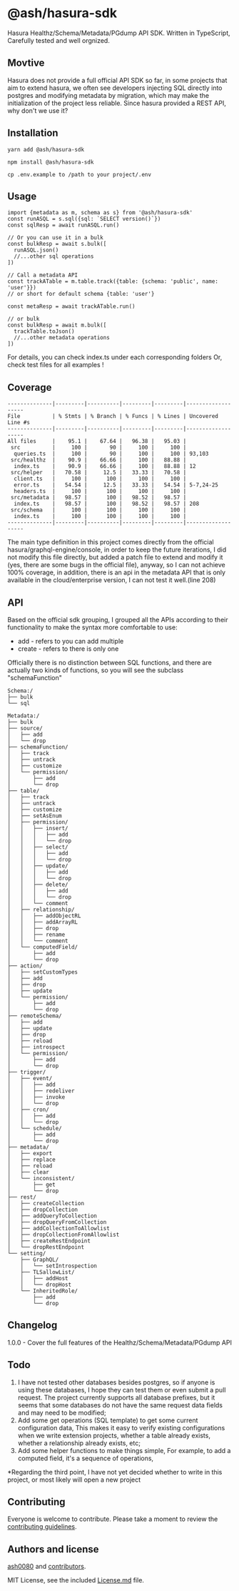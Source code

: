 # @ash/hasura-sdk
Hasura Healthz/Schema/Metadata/PGdump API SDK. Written in TypeScript,
Carefully tested and well orgnized.

## Movtive
Hasura does not provide a full official API SDK so far, in some projects that aim to extend hasura, we often see developers injecting SQL directly into postgres and modifying metadata by migration, which may make the initialization of the project less reliable.
Since hasura provided a REST API, why don't we use it?

## Installation

```yarn add @ash/hasura-sdk```

```npm install @ash/hasura-sdk```

```cp .env.example to /path to your project/.env```

## Usage
```
import {metadata as m, schema as s} from '@ash/hasura-sdk'
const runASQL = s.sql({sql: `SELECT version()`})
const sqlResp = await runASQL.run()

// Or you can use it in a bulk
const bulkResp = await s.bulk([
  runASQL.json()
  //...other sql operations
])

// Call a metadata API
const trackATable = m.table.track({table: {schema: 'public', name: 'user'}})
// or short for default schema {table: 'user'}

const metaResp = await trackATable.run()

// or bulk
const bulkResp = await m.bulk([
  trackTable.toJson()
  //...other metadata operations
])
```
For details, you can check index.ts under each corresponding folders
Or, check test files for all examples !

## Coverage
```text
--------------|---------|----------|---------|---------|-------------------
File          | % Stmts | % Branch | % Funcs | % Lines | Uncovered Line #s
--------------|---------|----------|---------|---------|-------------------
All files     |    95.1 |    67.64 |   96.38 |   95.03 |
 src          |     100 |       90 |     100 |     100 |
  queries.ts  |     100 |       90 |     100 |     100 | 93,103
 src/healthz  |    90.9 |    66.66 |     100 |   88.88 |
  index.ts    |    90.9 |    66.66 |     100 |   88.88 | 12
 src/helper   |   70.58 |     12.5 |   33.33 |   70.58 |
  client.ts   |     100 |      100 |     100 |     100 |
  error.ts    |   54.54 |     12.5 |   33.33 |   54.54 | 5-7,24-25
  headers.ts  |     100 |      100 |     100 |     100 |
 src/metadata |   98.57 |      100 |   98.52 |   98.57 |
  index.ts    |   98.57 |      100 |   98.52 |   98.57 | 208
 src/schema   |     100 |      100 |     100 |     100 |
  index.ts    |     100 |      100 |     100 |     100 |
--------------|---------|----------|---------|---------|-------------------
```


The main type definition in this project comes directly from the official hasura/graphql-engine/console, in order to keep the future
iterations, I did not modify this file directly, but added a patch file to extend and modify it (yes, there are some bugs in the official
 file), anyway, so I can not achieve 100% coverage, in addition, there is an api in the metadata API that is only available in the
 cloud/enterprise version, I can not test it well.(line 208)

## API

Based on the official sdk grouping, I grouped all the APIs according to their functionality to make the syntax more comfortable to use:

* add - refers to you can add multiple
* create - refers to there is only one

Officially there is no distinction between SQL functions, and there are actually two kinds of functions,
so you will see the subclass "schemaFunction"

```
Schema:/
├── bulk
└── sql

Metadata:/
├── bulk
├── source/
│   ├── add
│   └── drop
├── schemaFunction/
│   ├── track
│   ├── untrack
│   ├── customize
│   └── permission/
│       ├── add
│       └── drop
├── table/
│   ├── track
│   ├── untrack
│   ├── customize
│   ├── setAsEnum
│   ├── permission/
│   │   ├── insert/
│   │   │   ├── add
│   │   │   └── drop
│   │   ├── select/
│   │   │   ├── add
│   │   │   └── drop
│   │   ├── update/
│   │   │   ├── add
│   │   │   └── drop
│   │   ├── delete/
│   │   │   ├── add
│   │   │   └── drop
│   │   └── comment
│   ├── relationship/
│   │   ├── addObjectRL
│   │   ├── addArrayRL
│   │   ├── drop
│   │   ├── rename
│   │   └── comment
│   └── computedField/
│       ├── add
│       └── drop
├── action/
│   ├── setCustomTypes
│   ├── add
│   ├── drop
│   ├── update
│   └── permission/
│       ├── add
│       └── drop
├── remoteSchema/
│   ├── add
│   ├── update
│   ├── drop
│   ├── reload
│   ├── introspect
│   └── permission/
│       ├── add
│       └── drop
├── trigger/
│   ├── event/
│   │   ├── add
│   │   ├── redeliver
│   │   ├── invoke
│   │   └── drop
│   ├── cron/
│   │   ├── add
│   │   └── drop
│   └── schedule/
│       ├── add
│       └── drop
├── metadata/
│   ├── export
│   ├── replace
│   ├── reload
│   ├── clear
│   └── inconsistent/
│       ├── get
│       └── drop
├── rest/
│   ├── createCollection
│   ├── dropCollection
│   ├── addQueryToCollection
│   ├── dropQueryFromCollection
│   ├── addCollectionToAllowlist
│   ├── dropCollectionFromAllowlist
│   ├── createRestEndpoint
│   └── dropRestEndpoint
└── setting/
    ├── GraphQL/
    │   └── setIntrospection
    ├── TLSallowList/
    │   ├── addHost
    │   └── dropHost
    └── InheritedRole/
        ├── add
        └── drop
```

## Changelog

1.0.0 - Cover the full features of the Healthz/Schema/Metadata/PGdump API


## Todo
1. I have not tested other databases besides postgres, so if anyone is using these databases, I hope they can test them or even submit a
pull request. The project currently supports all database prefixes, but it seems that some databases do not have the same request data
fields and may need to be modified;
2. Add some get operations (SQL template) to get some current configuration data, This makes it easy to verify existing configurations
when we write extension projects, whether a table already exists, whether a relationship already exists, etc;
3. Add some helper functions to make things simple, For example, to add a computed field, it's a sequence of operations,

*Regarding the third point, I have not yet decided whether to write in this project, or most likely will open a new project


## Contributing

Everyone is welcome to contribute. Please take a moment to review the [contributing guidelines](Contributing.md).

## Authors and license

[ash0080](Eldarion) and [contributors](/graphs/contributors).

MIT License, see the included [License.md](License.md) file.
